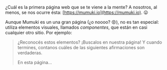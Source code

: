 ¿Cuál es la primera página web que se te viene a la mente? A nosotros, al menos, se nos ocurre ésta: [https://mumuki.io](https://mumuki.io). :stuck_out_tongue:

Aunque Mumuki es un una gran página (¿o noooo? :rage:), no es tan especial: utiliza elementos visuales, llamados _componentes_, que están en casi cualquier otro sitio. Por ejemplo: 

<div class='mu-browser' data-title='Ejemplo' data-srcdoc='
  <h3>Un título</h3>
  
  <p>
    Un párrafo como este
    que estás leyendo ahora 
  </p>
  
  <button>Un botón</button>
  
  <ul>  
    <li>una lista</li>
    <li>con</li>
    <li>viñetas</li>
  </ul>
  
  <a href="">Un link</a>'>
  </div>


> ¿Reconocés estos elementos? ¡Buscalos en nuestra página! Y cuando termines, contanos cuáles de las siguientes afirmaciones son verdaderas. 
>
> En esta página...